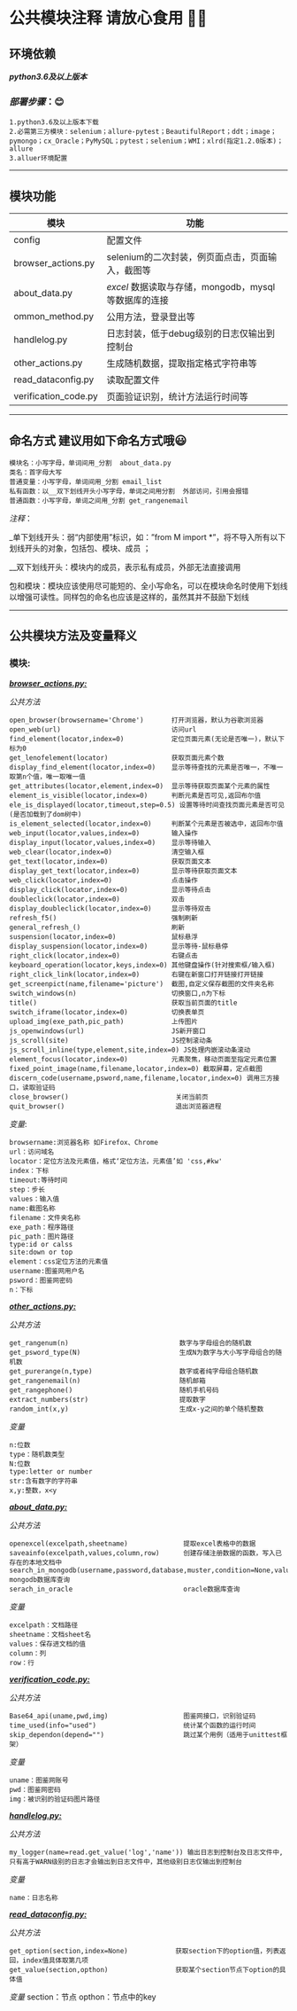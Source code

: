 <!--
 * @Author: tyler
 * @Date: 2021-05-13 10:43:00
 * @LastEditTime: 2021-08-05 00:30:11
 * @LastEditors: Please set LastEditors
 * @Description: In User Settings Edit
 * @FilePath: \tylerhub\demo\public\README.mdd
-->
# 公共模块注释 请放心食用 :ok_woman:

## 环境依赖
***python3.6及以上版本***
### *部署步骤*：:blush:
    1.python3.6及以上版本下载
    2.必需第三方模块：selenium；allure-pytest；BeautifulReport；ddt；image；pymongo；cx_Oracle；PyMySQL；pytest；selenium；WMI；xlrd(指定1.2.0版本)；allure
    3.alluer环境配置
***
## 模块功能 
**模块**         |      **功能**  
   ------------- | -------------  
config          |    配置文件    
browser_actions.py   | selenium的二次封装，例页面点击，页面输入，截图等  
about_data.py       | *excel* 数据读取与存储，mongodb，mysql等数据库的连接 
ommon_method.py    | 公用方法，登录登出等 
handlelog.py        |          日志封装，低于debug级别的日志仅输出到控制台         |
other_actions.py | 生成随机数据，提取指定格式字符串等
read_dataconfig.py  | 读取配置文件
verification_code.py | 页面验证识别，统计方法运行时间等
***
## 命名方式 建议用如下命名方式哦:smiley: 
    模块名：小写字母，单词间用_分割  about_data.py
    类名：首字母大写
    普通变量：小写字母，单词间用_分割 email_list
    私有函数：以__双下划线开头小写字母，单词之间用分割  外部访问，引用会报错
    普通函数：小写字母，单词之间用_分割 get_rangenemail
*注释*：

_单下划线开头：弱“内部使用”标识，如：”from M import *”，将不导入所有以下划线开头的对象，包括包、模块、成员 ；

__双下划线开头：模块内的成员，表示私有成员，外部无法直接调用 

包和模块：模块应该使用尽可能短的、全小写命名，可以在模块命名时使用下划线以增强可读性。同样包的命名也应该是这样的，虽然其并不鼓励下划线

***
## 公共模块方法及变量释义
### 模块:
***[browser_actions.py:](https://github.com/Tyler96-QA/tylerhub/blob/main/demo/public/about_data.py)*** 

*公共方法*

    open_browser(browsername='Chrome')       打开浏览器，默认为谷歌浏览器
    open_web(url)                            访问url
    find_element(locator,index=0)            定位页面元素(无论是否唯一)，默认下标为0
    get_lenofelement(locator)                获取页面元素个数
    display_find_element(locator,index=0)    显示等待查找的元素是否唯一，不唯一取第n个值，唯一取唯一值
    get_attributes(locator,element,index=0)  显示等待获取页面某个元素的属性
    element_is_visible(locator,index=0)      判断元素是否可见,返回布尔值
    ele_is_displayed(locator,timeout,step=0.5) 设置等待时间查找页面元素是否可见(是否加载到了dom树中)
    is_element_selected(locator,index=0)     判断某个元素是否被选中，返回布尔值
    web_input(locator,values,index=0)        输入操作
    display_input(locator,values,index=0)    显示等待输入
    web_clear(locator,index=0)               清空输入框
    get_text(locator,index=0)                获取页面文本
    display_get_text(locator,index=0)        显示等待获取页面文本
    web_click(locator,index=0)               点击操作
    display_click(locator,index=0)           显示等待点击
    doubleclick(locator,index=0)             双击
    display_doubleclick(locator,index=0)     显示等待双击
    refresh_f5()                             强制刷新
    general_refresh_()                       刷新
    suspension(locator,index=0)              鼠标悬浮
    display_suspension(locator,index=0)      显示等待-鼠标悬停
    right_click(locator,index=0)             右键点击
    keyboard_operation(locator,keys,index=0) 其他键盘操作(针对搜索框/输入框)
    right_click_link(locator,index=0)        右键在新窗口打开链接打开链接
    get_screenpict(name,filename='picture')  截图,自定义保存截图的文件夹名称
    switch_windows(n)                        切换窗口,n为下标
    title()                                  获取当前页面的title
    switch_iframe(locator,index=0)           切换表单页
    upload_img(exe_path,pic_path)            上传图片
    js_openwindows(url)                      JS新开窗口
    js_scroll(site)                          JS控制滚动条
    js_scroll_inline(type,element,site,index=0) JS处理内嵌滚动条滚动
    element_focus(locator,index=0)           元素聚焦，移动页面至指定元素位置
    fixed_point_image(name,filename,locator,index=0) 截取屏幕，定点截图
    discern_code(username,psword,name,filename,locator,index=0) 调用三方接口，读取验证码
    close_browser()                           关闭当前页
    quit_browser()                            退出浏览器进程

*变量*:
    
    browsername:浏览器名称 如Firefox、Chrome
    url：访问域名
    locator：定位方法及元素值，格式‘定位方法，元素值’如 'css,#kw'
    index：下标
    timeout:等待时间
    step：步长
    values：输入值
    name:截图名称
    filename：文件夹名称
    exe_path：程序路径
    pic_path：图片路径
    type:id or calss
    site:down or top
    element：css定位方法的元素值
    username:图鉴网用户名
    psword：图鉴网密码
    n：下标

***[other_actions.py:](https://github.com/Tyler96-QA/tylerhub/blob/main/demo/public/other_actions.py)***

*公共方法*

    get_rangenum(n)                            数字与字母组合的随机数
    get_psword_type(N)                         生成N为数字与大小写字母组合的随机数
    get_purerange(n,type)                      数字或者纯字母组合随机数
    get_rangenemail(n)                         随机邮箱
    get_rangephone()                           随机手机号码
    extract_numbers(str)                       提取数字
    random_int(x,y)                            生成x-y之间的单个随机整数

*变量*

    n:位数
    type：随机数类型
    N:位数
    type:letter or number
    str:含有数字的字符串
    x,y:整数，x<y

***[about_data.py:](https://github.com/Tyler96-QA/tylerhub/blob/main/demo/public/about_data.py)***

*公共方法*

    openexcel(excelpath,sheetname)              提取excel表格中的数据
    saveainfo(excelpath,values,column,row)      创建存储注册数据的函数，写入已存在的本地文档中
    search_in_mongodb(username,password,database,muster,condition=None,value=None,filed=None,N=0)                  mongodb数据库查询
    serach_in_oracle                            oracle数据库查询

*变量*

    excelpath：文档路径
    sheetname：文档sheet名
    values：保存进文档的值
    column：列
    row：行

***[verification_code.py:](https://github.com/Tyler96-QA/tylerhub/blob/main/demo/public/verification_code.py)***

*公共方法*

    Base64_api(uname,pwd,img)                   图鉴网接口，识别验证码
    time_used(info="used")                      统计某个函数的运行时间
    skip_dependon(depend="")                    跳过某个用例（适用于unittest框架）

*变量*

    uname：图鉴网账号
    pwd：图鉴网密码
    img：被识别的验证码图片路径
    
 ***[handlelog.py:](https://github.com/Tyler96-QA/tylerhub/blob/main/demo/public/handlelog.py)***  
    
 *公共方法*

    my_logger(name=read.get_value('log','name')) 输出日志到控制台及日志文件中,只有高于WARN级别的日志才会输出到日志文件中，其他级别日志仅输出到控制台

*变量*

    name：日志名称
    
  ***[read_dataconfig.py:](https://github.com/Tyler96-QA/tylerhub/blob/main/demo/public/read_dataconfig.py)***     
  
  *公共方法*
  
    get_option(section,index=None)            获取section下的option值，列表返回，index值具体取第几项
    get_value(section,opthon)                 获取某个section节点下option的具体值
    
    
 *变量*
    section：节点
    opthon：节点中的key
    
